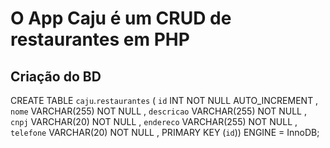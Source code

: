 # O App Caju é um CRUD de restaurantes em PHP

## Criação do BD

CREATE TABLE `caju`.`restaurantes` ( 
`id` INT NOT NULL AUTO_INCREMENT , 
`nome` VARCHAR(255) NOT NULL , 
`descricao` VARCHAR(255) NOT NULL , 
`cnpj` VARCHAR(20) NOT NULL , 
`endereco` VARCHAR(255) NOT NULL , 
`telefone` VARCHAR(20) NOT NULL , PRIMARY KEY (`id`)) ENGINE = InnoDB;


